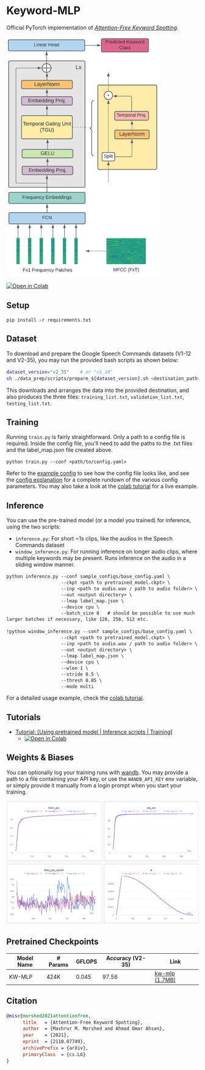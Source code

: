 # Keyword-MLP

Official PyTorch implementation of [*Attention-Free Keyword Spotting*](https://arxiv.org/abs/2110.07749v1).

<img src="resources/kw-mlp.png" alt="Keyword-MLP Architecture" width="400"/>

<a href="https://colab.research.google.com/github/AI-Research-BD/Keyword-MLP/blob/main/notebooks/keyword_mlp_tutorial.ipynb" target="_parent"><img src="https://colab.research.google.com/assets/colab-badge.svg" alt="Open in Colab"/></a>

## Setup

```
pip install -r requirements.txt
```

## Dataset
To download and prepare the Google Speech Commands datasets (V1-12 and V2-35), you may run the provided bash scripts as shown below:

```bash
dataset_version="v2_35"    # or "v1_10"
sh ./data_prep/scripts/prepare_${dataset_version}.sh <destination_path>
```

This downloads and arranges the data into the provided destination, and also produces the three files: `training_list.txt`, `validation_list.txt`, `testing_list.txt`.

## Training

Running `train.py` is fairly straightforward. Only a path to a config file is required. Inside the config file, you'll need to add the paths to the .txt files and the label_map.json file created above.

```
python train.py --conf <path/to/config.yaml>
```

Refer to the [example config](sample_configs/base_config.yaml) to see how the config file looks like, and see the [config explanation](docs/config_file_explained.md) for a complete rundown of the various config parameters. You may also take a look at the [colab tutorial](#tutorials) for a live example.


## Inference

You can use the pre-trained model (or a model you trained) for inference, using the two scripts:

- `inference.py`: For short ~1s clips, like the audios in the Speech Commands dataset
- `window_inference.py`: For running inference on longer audio clips, where multiple keywords may be present. Runs inference on the audio in a sliding window manner.

```
python inference.py --conf sample_configs/base_config.yaml \
                    --ckpt <path to pretrained_model.ckpt> \
                    --inp <path to audio.wav / path to audio folder> \
                    --out <output directory> \
                    --lmap label_map.json \
                    --device cpu \
                    --batch_size 8   # should be possible to use much larger batches if necessary, like 128, 256, 512 etc.

!python window_inference.py --conf sample_configs/base_config.yaml \
                    --ckpt <path to pretrained_model.ckpt> \
                    --inp <path to audio.wav / path to audio folder> \
                    --out <output directory> \
                    --lmap label_map.json \
                    --device cpu \
                    --wlen 1 \
                    --stride 0.5 \
                    --thresh 0.85 \
                    --mode multi
```

For a detailed usage example, check the [colab tutorial](#tutorials).

## Tutorials
- [Tutorial: [Using pretrained model | Inference scripts | Training]](notebooks/keyword_mlp_tutorial.ipynb)
    - <a href="https://colab.research.google.com/github/AI-Research-BD/Keyword-MLP/blob/main/notebooks/keyword_mlp_tutorial.ipynb" target="_parent"><img src="https://colab.research.google.com/assets/colab-badge.svg" alt="Open in Colab"/></a>

## Weights & Biases

You can optionally log your training runs with [wandb](https://wandb.ai/site). You may provide a path to a file containing your API key, or use the `WANDB_API_KEY` env variable, or simply provide it manually from a login prompt when you start your training.

<img src="resources/wandb.png" alt="W&B Dashboard" width="700"/>

## Pretrained Checkpoints

| Model Name | # Params | GFLOPS | Accuracy (V2-35) | Link |
| ---------- | -------- | ------ | ---------------- | ---- |
| KW-MLP     |   424K   | 0.045  |       97.56      |  [kw-mlp (1.7MB)](https://drive.google.com/uc?id=1lywXTaJjPud41f3G_NmuRHzhDY8uNbWe&export=download)  |

## Citation

```bibtex
@misc{morshed2021attentionfree,
      title   = {Attention-Free Keyword Spotting}, 
      author  = {Mashrur M. Morshed and Ahmad Omar Ahsan},
      year    = {2021},
      eprint  = {2110.07749},
      archivePrefix = {arXiv},
      primaryClass  = {cs.LG}
}
```